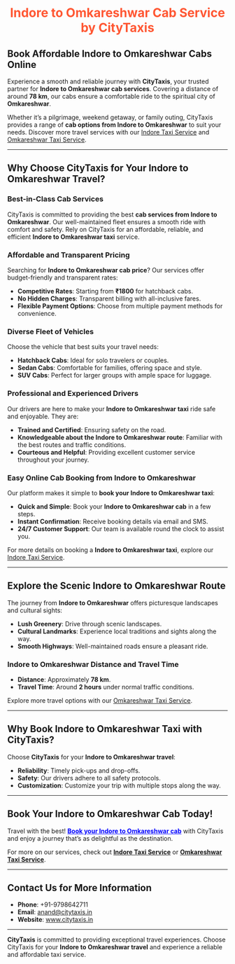<h1 style="text-align:center; color:#FF5733;">Indore to Omkareshwar Cab Service by CityTaxis</h1>

## <span>Book Affordable Indore to Omkareshwar Cabs Online</span>

Experience a smooth and reliable journey with **CityTaxis**, your trusted partner for **Indore to Omkareshwar cab services**. Covering a distance of around **78 km**, our cabs ensure a comfortable ride to the spiritual city of **Omkareshwar**.

Whether it’s a pilgrimage, weekend getaway, or family outing, CityTaxis provides a range of **cab options from Indore to Omkareshwar** to suit your needs. Discover more travel services with our [Indore Taxi Service](https://www.citytaxis.in/indore-taxi-service) and [Omkareshwar Taxi Service](https://www.citytaxis.in/omkareshwar-taxi-service).

---

## <span>Why Choose CityTaxis for Your Indore to Omkareshwar Travel?</span>

### Best-in-Class Cab Services

CityTaxis is committed to providing the best **cab services from Indore to Omkareshwar**. Our well-maintained fleet ensures a smooth ride with comfort and safety. Rely on CityTaxis for an affordable, reliable, and efficient **Indore to Omkareshwar taxi** service.

### Affordable and Transparent Pricing

Searching for **Indore to Omkareshwar cab price**? Our services offer budget-friendly and transparent rates:

- **Competitive Rates**: Starting from **₹1800** for hatchback cabs.
- **No Hidden Charges**: Transparent billing with all-inclusive fares.
- **Flexible Payment Options**: Choose from multiple payment methods for convenience.

### Diverse Fleet of Vehicles

Choose the vehicle that best suits your travel needs:

- **Hatchback Cabs**: Ideal for solo travelers or couples.
- **Sedan Cabs**: Comfortable for families, offering space and style.
- **SUV Cabs**: Perfect for larger groups with ample space for luggage.

### Professional and Experienced Drivers

Our drivers are here to make your **Indore to Omkareshwar taxi** ride safe and enjoyable. They are:

- **Trained and Certified**: Ensuring safety on the road.
- **Knowledgeable about the Indore to Omkareshwar route**: Familiar with the best routes and traffic conditions.
- **Courteous and Helpful**: Providing excellent customer service throughout your journey.

### Easy Online Cab Booking from Indore to Omkareshwar

Our platform makes it simple to **book your Indore to Omkareshwar taxi**:

- **Quick and Simple**: Book your **Indore to Omkareshwar cab** in a few steps.
- **Instant Confirmation**: Receive booking details via email and SMS.
- **24/7 Customer Support**: Our team is available round the clock to assist you.

For more details on booking a **Indore to Omkareshwar taxi**, explore our [Indore Taxi Service](https://www.citytaxis.in/indore-taxi-service).

---

## <span>Explore the Scenic Indore to Omkareshwar Route</span>

The journey from **Indore to Omkareshwar** offers picturesque landscapes and cultural sights:

- **Lush Greenery**: Drive through scenic landscapes.
- **Cultural Landmarks**: Experience local traditions and sights along the way.
- **Smooth Highways**: Well-maintained roads ensure a pleasant ride.

### Indore to Omkareshwar Distance and Travel Time

- **Distance**: Approximately **78 km**.
- **Travel Time**: Around **2 hours** under normal traffic conditions.

Explore more travel options with our [Omkareshwar Taxi Service](https://www.citytaxis.in/omkareshwar-taxi-service).

---

## <span>Why Book Indore to Omkareshwar Taxi with CityTaxis?</span>

Choose **CityTaxis** for your **Indore to Omkareshwar travel**:

- **Reliability**: Timely pick-ups and drop-offs.
- **Safety**: Our drivers adhere to all safety protocols.
- **Customization**: Customize your trip with multiple stops along the way.

---

## <span>Book Your Indore to Omkareshwar Cab Today!</span>

Travel with the best! **<a href="https://www.citytaxis.in/" style="color:blue; text-decoration:underline;">Book your Indore to Omkareshwar cab</a>** with CityTaxis and enjoy a journey that’s as delightful as the destination.

For more on our services, check out **[Indore Taxi Service](https://www.citytaxis.in/indore-taxi-service)** or **[Omkareshwar Taxi Service](https://www.citytaxis.in/omkareshwar-taxi-service)**.

---

## <span>Contact Us for More Information</span>

- **Phone**: +91-9798642711
- **Email**: <a href="mailto:anand@citytaxis.in" style="color:blue; text-decoration:underline;">anand@citytaxis.in</a>
- **Website**: <a href="https://www.citytaxis.in/" style="color:blue; text-decoration:underline;">www.citytaxis.in</a>

---

**CityTaxis** is committed to providing exceptional travel experiences. Choose CityTaxis for your **Indore to Omkareshwar travel** and experience a reliable and affordable taxi service.
